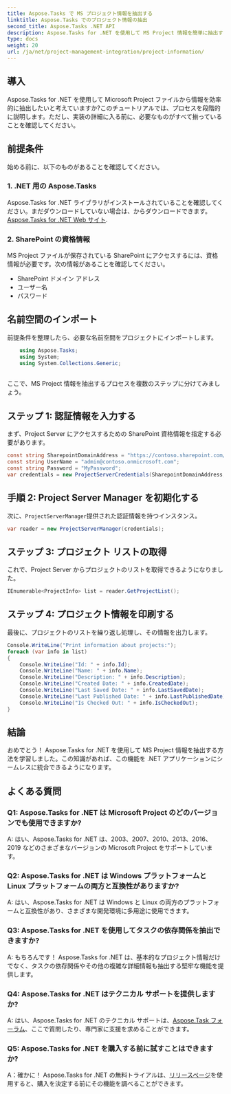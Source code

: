 ```yaml
---
title: Aspose.Tasks で MS プロジェクト情報を抽出する
linktitle: Aspose.Tasks でのプロジェクト情報の抽出
second_title: Aspose.Tasks .NET API
description: Aspose.Tasks for .NET を使用して MS Project 情報を簡単に抽出する方法を学びます。包括的なチュートリアルをご覧ください。
type: docs
weight: 20
url: /ja/net/project-management-integration/project-information/
---
```

## 導入
Aspose.Tasks for .NET を使用して Microsoft Project ファイルから情報を効率的に抽出したいと考えていますか?このチュートリアルでは、プロセスを段階的に説明します。ただし、実装の詳細に入る前に、必要なものがすべて揃っていることを確認してください。
## 前提条件
始める前に、以下のものがあることを確認してください。
### 1. .NET 用の Aspose.Tasks
 Aspose.Tasks for .NET ライブラリがインストールされていることを確認してください。まだダウンロードしていない場合は、からダウンロードできます。[Aspose.Tasks for .NET Web サイト](https://releases.aspose.com/tasks/net/).
### 2. SharePoint の資格情報
MS Project ファイルが保存されている SharePoint にアクセスするには、資格情報が必要です。次の情報があることを確認してください。
- SharePoint ドメイン アドレス
- ユーザー名
- パスワード
## 名前空間のインポート
前提条件を整理したら、必要な名前空間をプロジェクトにインポートします。
```csharp
    using Aspose.Tasks;
    using System;
    using System.Collections.Generic;
    
```
ここで、MS Project 情報を抽出するプロセスを複数のステップに分けてみましょう。
## ステップ 1: 認証情報を入力する
まず、Project Server にアクセスするための SharePoint 資格情報を指定する必要があります。
```csharp
const string SharepointDomainAddress = "https://contoso.sharepoint.com/sites/pwa";
const string UserName = "admin@contoso.onmicrosoft.com";
const string Password = "MyPassword";
var credentials = new ProjectServerCredentials(SharepointDomainAddress, UserName, Password);
```
## 手順 2: Project Server Manager を初期化する
次に、`ProjectServerManager`提供された認証情報を持つインスタンス。
```csharp
var reader = new ProjectServerManager(credentials);
```
## ステップ 3: プロジェクト リストの取得
これで、Project Server からプロジェクトのリストを取得できるようになりました。
```csharp
IEnumerable<ProjectInfo> list = reader.GetProjectList();
```
## ステップ 4: プロジェクト情報を印刷する
最後に、プロジェクトのリストを繰り返し処理し、その情報を出力します。
```csharp
Console.WriteLine("Print information about projects:");
foreach (var info in list)
{
    Console.WriteLine("Id: " + info.Id);
    Console.WriteLine("Name: " + info.Name);
    Console.WriteLine("Description: " + info.Description);
    Console.WriteLine("Created Date: " + info.CreatedDate);
    Console.WriteLine("Last Saved Date: " + info.LastSavedDate);
    Console.WriteLine("Last Published Date: " + info.LastPublishedDate);
    Console.WriteLine("Is Checked Out: " + info.IsCheckedOut);
}
```
## 結論
おめでとう！ Aspose.Tasks for .NET を使用して MS Project 情報を抽出する方法を学習しました。この知識があれば、この機能を .NET アプリケーションにシームレスに統合できるようになります。
## よくある質問
### Q1: Aspose.Tasks for .NET は Microsoft Project のどのバージョンでも使用できますか?
A: はい、Aspose.Tasks for .NET は、2003、2007、2010、2013、2016、2019 などのさまざまなバージョンの Microsoft Project をサポートしています。
### Q2: Aspose.Tasks for .NET は Windows プラットフォームと Linux プラットフォームの両方と互換性がありますか?
A: はい、Aspose.Tasks for .NET は Windows と Linux の両方のプラットフォームと互換性があり、さまざまな開発環境に多用途に使用できます。
### Q3: Aspose.Tasks for .NET を使用してタスクの依存関係を抽出できますか?
A: もちろんです！ Aspose.Tasks for .NET は、基本的なプロジェクト情報だけでなく、タスクの依存関係やその他の複雑な詳細情報も抽出する堅牢な機能を提供します。
### Q4: Aspose.Tasks for .NET はテクニカル サポートを提供しますか?
 A: はい、Aspose.Tasks for .NET のテクニカル サポートは、[Aspose.Task フォーラム](https://forum.aspose.com/c/tasks/15)、ここで質問したり、専門家に支援を求めることができます。
### Q5: Aspose.Tasks for .NET を購入する前に試すことはできますか?
 A：確かに！ Aspose.Tasks for .NET の無料トライアルは、[リリースページ](https://releases.aspose.com/)を使用すると、購入を決定する前にその機能を調べることができます。